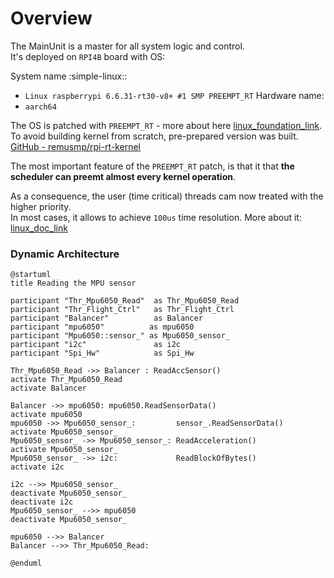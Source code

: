# Overview

The MainUnit is a master for all system logic and control.  
It's deployed on `RPI4B` board with OS:  

System name :simple-linux::  
- `Linux raspberrypi 6.6.31-rt30-v8+ #1 SMP PREEMPT_RT`
Hardware name:  
- `aarch64`

The OS is patched with `PREEMPT_RT` - more about here [linux_foundation_link](https://wiki.linuxfoundation.org/realtime/start#documentation).  
To avoid building kernel from scratch, pre-prepared version was built. [GitHub - remusmp/rpi-rt-kernel](https://github.com/remusmp/rpi-rt-kernel)

The most important feature of the `PREEMPT_RT` patch, is that it that **the scheduler can preemt almost every kernel operation**.  

As a consequence, the user (time critical) threads cam now treated with the higher priority.  
In most cases, it allows to achieve `100us` time resolution. More about it: [linux_doc_link](https://docs.kernel.org/next/core-api/real-time/theory.html)

### Dynamic Architecture
```puml
@startuml
title Reading the MPU sensor

participant "Thr_Mpu6050_Read"  as Thr_Mpu6050_Read
participant "Thr_Flight_Ctrl"   as Thr_Flight_Ctrl
participant "Balancer"          as Balancer
participant "mpu6050"          as mpu6050
participant "Mpu6050::sensor_" as Mpu6050_sensor_
participant "i2c"               as i2c
participant "Spi_Hw"            as Spi_Hw

Thr_Mpu6050_Read ->> Balancer : ReadAccSensor()
activate Thr_Mpu6050_Read
activate Balancer

Balancer ->> mpu6050: mpu6050.ReadSensorData()
activate mpu6050
mpu6050 ->> Mpu6050_sensor_:         sensor_.ReadSensorData()
activate Mpu6050_sensor_
Mpu6050_sensor_ ->> Mpu6050_sensor_: ReadAcceleration()
activate Mpu6050_sensor_
Mpu6050_sensor_ ->> i2c:             ReadBlockOfBytes()
activate i2c

i2c -->> Mpu6050_sensor_
deactivate Mpu6050_sensor_
deactivate i2c
Mpu6050_sensor_ -->> mpu6050
deactivate Mpu6050_sensor_

mpu6050 -->> Balancer
Balancer -->> Thr_Mpu6050_Read:

@enduml
```